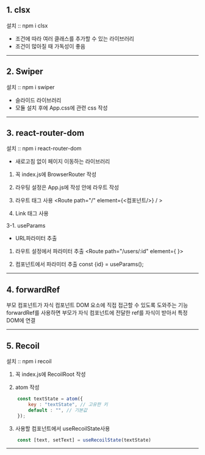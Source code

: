 ## 1. clsx

설치 :: npm i clsx

- 조건에 따라 여러 클래스를 추가할 수 있는 라이브러리
- 조건이 많아질 때 가독성이 좋음

---

## 2. Swiper

설치 :: npm i swiper

- 슬라이드 라이브러리
- 모듈 설치 후에 App.css에 관련 css 작성

---

## 3. react-router-dom

설치 :: npm i react-router-dom

- 새로고침 없이 페이지 이동하는 라이브러리

1. 꼭 index.js에 BrowserRouter 작성
<BrowserRouter>

2. 라우팅 설정은 App.js에 작성
<Routes>안에 라우트 작성

3. 라우트 태그 사용
<Route path="/" element={<컴포넌트/>} / >

4. Link 태그 사용
<Link to="/></Link>

---

## 3-1. useParams

- URL파라미터 추출

1. 라우트 설정에서 파라미터 추출
<Route path="/users/:id" element={<UserDetail/> }>

2. 컴포넌트에서 파라미터 추출
const {id} = useParams();

---

## 4. forwardRef

부모 컴포넌트가 자식 컴포넌트 DOM 요소에 직접 접근할 수 있도록 도와주는 기능
forwardRef를 사용하면 부모가 자식 컴포넌트에 전달한 ref를 
자식이 받아서 특정 DOM에 연결

---

## 5. Recoil

설치 :: npm i recoil

1. 꼭 index.js에 RecoilRoot 작성

2. atom 작성
```jsx
    const textState = atom({
        key : "textState", // 고유한 키
        default : "", // 기본값
    });
```

3. 사용할 컴포넌트에서 useRecoilState사용
```jsx
    const [text, setText] = useRecoilState(textState)
```

---